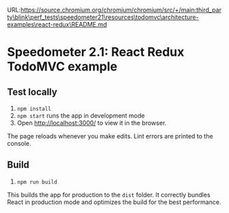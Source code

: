URL:https://source.chromium.org/chromium/chromium/src/+/main:third_party\blink\perf_tests\speedometer21\resources\todomvc\architecture-examples\react-redux\README.md
# Speedometer 2.1: React Redux TodoMVC example

## Test locally

1. `npm install`
2. `npm start` runs the app in development mode
3. Open <http://localhost:3000/> to view it in the browser.

The page reloads whenever you make edits. Lint errors are printed to the console.

## Build

1. `npm run build`

This builds the app for production to the `dist` folder. It correctly bundles
React in production mode and optimizes the build for the best performance.
